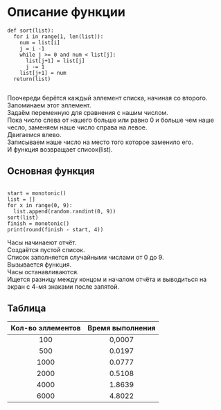 # Описание функции

```
def sort(list):
  for i in range(1, len(list)):
    num = list[i]
    j = i -1
    while j >= 0 and num < list[j]:
      list[j+1] = list[j]
      j -= 1
    list[j+1] = num
  return(list)
  
```

Поочереди берётся каждый эллемент списка, начиная со второго.  
Запоминаем этот эллемент.  
Задаём переменную для сравнения с нашим числом.  
Пока число слева от нашего больше или равно 0 и больше чем наше чесло, заменяем наше число справа на левое.  
Двигаемся влево.  
Записываем наше число на место того которое заменило его.  
И функция возвращает список(list).  

## Основная функция

```

start = monotonic()
list = []
for x in range(0, 9):
  list.append(random.randint(0, 9))
sort(list)
finish = monotonic()
print(round(finish - start, 4))

```

Часы начинаеют отчёт.  
Создаётся пустой список.  
Список заполняется случайными числами от 0 до 9.  
Вызывается функция.  
Часы останавливаются.  
Ищется разницу между концом и началом отчёта и выводиться на экран с 4-мя знаками после запятой.  

## Таблица 

|Кол-во эллементов|Время выполнения|
|:-:|:-:|
|100|0,0007|
|500|0.0197|
|1000|0.0777|
|2000|0.5108|
|4000|1.8639|
|6000|4.8022|

